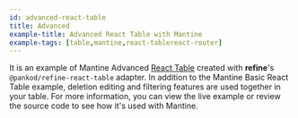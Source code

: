 ```yaml
---
id: advanced-react-table
title: Advanced
example-title: Advanced React Table with Mantine
example-tags: [table,mantine,react-tablereact-router]
---
```


It is an example of Mantine Advanced [React Table](https://react-table.tanstack.com/) created with **refine**'s `@pankod/refine-react-table` adapter. In addition to the Mantine Basic React Table example, deletion editing and filtering features are used together in your table. For more information, you can view the live example or review the source code to see how it's used with Mantine.

<StackblitzExample path="table-mantine-advanced" />
